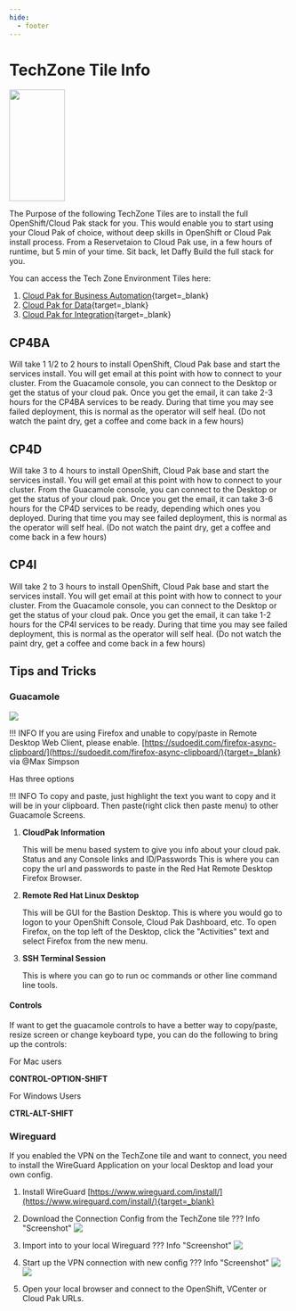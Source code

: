 ```yaml
---
hide:
  - footer
---
```

<script>
  document.title = "Deploy OCP - TechZone Tiles";
</script>

# TechZone Tile Info

<img src='../images/techzone.jpeg'   align="top" width="100"  height="200" style = "float">

The Purpose of the following TechZone Tiles are to install the full OpenShift/Cloud Pak stack for you. This would enable you to start using your Cloud Pak of choice, without deep skills in OpenShift or Cloud Pak install process. From a Reservetaion to Cloud Pak use, in a few hours of runtime, but 5 min of your time.  Sit back, let Daffy Build the full stack for you.


You can access the Tech Zone Environment Tiles here:

1.  [Cloud Pak for Business Automation](https://techzone.ibm.com/collection/PakInstaller/journey-cloud-pak-for-business-automation){target=_blank}
2.  [Cloud Pak for Data](https://techzone.ibm.com/collection/PakInstaller/journey-cloud-pak-for-data){target=_blank}
3.  [Cloud Pak for Integration](https://techzone.ibm.com/collection/PakInstaller/journey-cloud-pak-for-integration){target=_blank}


## CP4BA

Will take 1 1/2 to 2 hours to install OpenShift, Cloud Pak base and start the services install. You will get email at this point with how to connect to your cluster. From the Guacamole console, you can connect to the Desktop or get the status of your cloud pak. Once you get the email, it can take 2-3 hours for the CP4BA services to be ready. During that time you may see failed deployment, this is normal as the operator will self heal. (Do not watch the paint dry, get a coffee and come back in a few hours)

## CP4D

Will take 3 to 4 hours to install OpenShift, Cloud Pak base and start the services install. You will get email at this point with how to connect to your cluster. From the Guacamole console, you can connect to the Desktop or get the status of your cloud pak. Once you get the email, it can take 3-6 hours for the CP4D services to be ready, depending which ones you deployed. During that time you may see failed deployment, this is normal as the operator will self heal. (Do not watch the paint dry, get a coffee and come back in a few hours)

## CP4I

Will take 2 to 3 hours to install OpenShift, Cloud Pak base and start the services install. You will get email at this point with how to connect to your cluster. From the Guacamole console, you can connect to the Desktop or get the status of your cloud pak. Once you get the email, it can take 1-2 hours for the CP4I services to be ready. During that time you may see failed deployment, this is normal as the operator will self heal. (Do not watch the paint dry, get a coffee and come back in a few hours)

## Tips and Tricks

### Guacamole

<img src='../images/TechZoneTiles/GuacamoleConsole.jpg'   align="top"  style = "float">

!!! INFO
      If you are using Firefox and unable to copy/paste in Remote Desktop Web Client, please enable. [https://sudoedit.com/firefox-async-clipboard/](https://sudoedit.com/firefox-async-clipboard/){target=_blank} via @Max Simpson

Has three options

!!! INFO
       To copy and paste, just highlight the text you want to copy and it will be in your clipboard. Then paste(right click then paste menu) to other Guacamole Screens.


1.  **CloudPak Information**

      This will be menu based system to give you info about your cloud pak.  Status and any Console links and ID/Passwords
      This is where you can copy the url and passwords to paste in the Red Hat Remote Desktop Firefox Browser.

2.  **Remote Red Hat Linux Desktop**

      This will be GUI for the Bastion Desktop.  This is where  you would go to logon to your OpenShift Console, Cloud Pak Dashboard, etc. To open Firefox, on the top left of the Desktop, click the "Activities" text and select Firefox from the new menu.

3.  **SSH Terminal Session**

      This is where you can go to run oc commands or other line command line tools.

#### Controls

If want to get the guacamole controls to have a better way to copy/paste, resize screen or change keyboard type, you can do the following to bring up the controls:

For Mac users

  **CONTROL-OPTION-SHIFT**

For Windows Users

  **CTRL-ALT-SHIFT**


### **Wireguard**
If you enabled the VPN on the TechZone tile and want to connect, you need to install the WireGuard Application on your local Desktop and load your own config.

1)  Install WireGuard [https://www.wireguard.com/install/](https://www.wireguard.com/install/){target=_blank}

2) Download the Connection Config from the TechZone tile
??? Info "Screenshot"
    <img src='../../images/DeployingOCP/TechZoneTiles/1.1WireGuard.jpg'   align="top" style = "float">


3) Import into to your local Wireguard
??? Info "Screenshot"
    <img src='../../images/DeployingOCP/TechZoneTiles/1WireGuard.jpg'   align="top" style = "float">

4) Start up the VPN connection with new config
??? Info "Screenshot"
    <img src='../../images/DeployingOCP/TechZoneTiles/2WireGuard.jpg'   align="top" style = "float">
    <img src='../../images/DeployingOCP/TechZoneTiles/3WireGuard.jpg'   align="top" style = "float">

5)  Open your local browser and connect to the OpenShift, VCenter or Cloud Pak URLs.  
